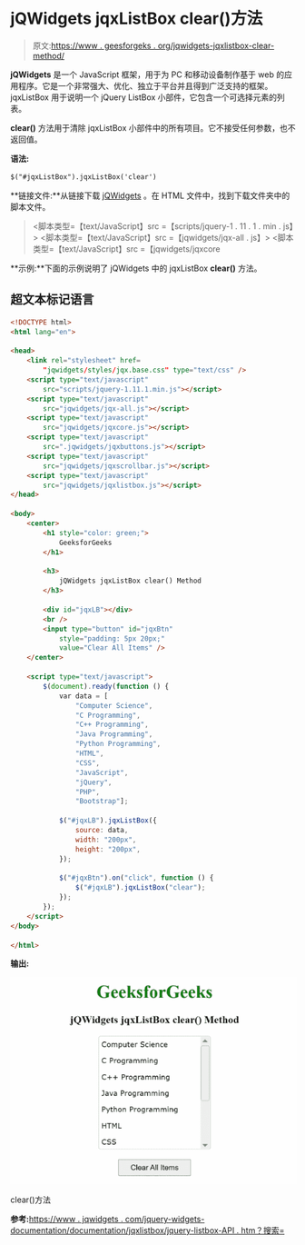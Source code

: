 # jQWidgets jqxListBox clear()方法

> 原文:[https://www . geesforgeks . org/jqwidgets-jqxlistbox-clear-method/](https://www.geeksforgeeks.org/jqwidgets-jqxlistbox-clear-method/)

**jQWidgets** 是一个 JavaScript 框架，用于为 PC 和移动设备制作基于 web 的应用程序。它是一个非常强大、优化、独立于平台并且得到广泛支持的框架。jqxListBox 用于说明一个 jQuery ListBox 小部件，它包含一个可选择元素的列表。

**clear()** 方法用于清除 jqxListBox 小部件中的所有项目。它不接受任何参数，也不返回值。

**语法:**

```html
$("#jqxListBox").jqxListBox('clear')
```

**链接文件:**从链接下载 [jQWidgets](https://www.jqwidgets.com/download/) 。在 HTML 文件中，找到下载文件夹中的脚本文件。

> <link rel="”stylesheet”" href="”jqwidgets/styles/jqx.base.css”" type="”text/css”">
> <脚本类型=【text/JavaScript】src =【scripts/jquery-1 . 11 . 1 . min . js】></脚本>
> <脚本类型=【text/JavaScript】src =【jqwidgets/jqx-all . js】></脚本>
> <脚本类型=【text/JavaScript】src =【jqwidgets/jqxcore

**示例:**下面的示例说明了 jQWidgets 中的 jqxListBox **clear()** 方法。

## 超文本标记语言

```html
<!DOCTYPE html>
<html lang="en">

<head>
    <link rel="stylesheet" href=
        "jqwidgets/styles/jqx.base.css" type="text/css" />
    <script type="text/javascript" 
        src="scripts/jquery-1.11.1.min.js"></script>
    <script type="text/javascript" 
        src="jqwidgets/jqx-all.js"></script>
    <script type="text/javascript" 
        src="jqwidgets/jqxcore.js"></script>
    <script type="text/javascript" 
        src=".jqwidgets/jqxbuttons.js"></script>
    <script type="text/javascript" 
        src="jqwidgets/jqxscrollbar.js"></script>
    <script type="text/javascript" 
        src="jqwidgets/jqxlistbox.js"></script>
</head>

<body>
    <center>
        <h1 style="color: green;">
            GeeksforGeeks
        </h1>

        <h3>
            jQWidgets jqxListBox clear() Method
        </h3>

        <div id="jqxLB"></div>
        <br />
        <input type="button" id="jqxBtn" 
            style="padding: 5px 20px;" 
            value="Clear All Items" />
    </center>

    <script type="text/javascript">
        $(document).ready(function () {
            var data = [
                "Computer Science",
                "C Programming",
                "C++ Programming",
                "Java Programming",
                "Python Programming",
                "HTML",
                "CSS",
                "JavaScript",
                "jQuery",
                "PHP",
                "Bootstrap"];

            $("#jqxLB").jqxListBox({
                source: data,
                width: "200px",
                height: "200px",
            });

            $("#jqxBtn").on("click", function () {
                $("#jqxLB").jqxListBox("clear");
            });
        });
    </script>
</body>

</html>
```

**输出:**

![](img/8ea756b59f909569f54a75b51a100810.png)

clear()方法

**参考:**[https://www . jqwidgets . com/jquery-widgets-documentation/documentation/jqxlistbox/jquery-listbox-API . htm？搜索=](https://www.jqwidgets.com/jquery-widgets-documentation/documentation/jqxlistbox/jquery-listbox-api.htm?search=)